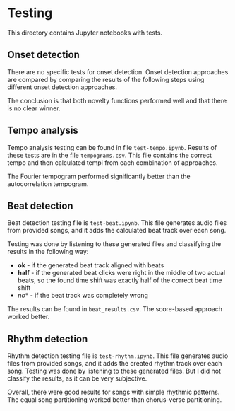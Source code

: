 # Testing
This directory contains Jupyter notebooks with tests.

## Onset detection
There are no specific tests for onset detection. Onset detection approaches are compared by comparing the results 
of the following steps using different onset detection approaches. 

The conclusion is that both novelty functions performed well and that there is no clear winner.

## Tempo analysis
Tempo analysis testing can be found in file `test-tempo.ipynb`. Results of these tests are in the file `tempograms.csv`. 
This file contains the correct tempo and then calculated tempi from each combination of approaches.

The Fourier tempogram performed significantly better than the autocorrelation tempogram.

## Beat detection
Beat detection testing file is `test-beat.ipynb`. This file generates audio files from provided songs, and it adds 
the calculated beat track over each song. 

Testing was done by listening to these generated files and classifying the results in the following way:
* **ok** - if the generated beat track aligned with beats
* **half** - if the generated beat clicks were right in the middle of two actual beats, so the found time 
 shift was exactly half of the correct beat time shift
* *no** - if the beat track was completely wrong

The results can be found in `beat_results.csv`. The score-based approach worked better.

## Rhythm detection
Rhythm detection testing file is `test-rhythm.ipynb`. This file generates audio files from provided songs, and it adds 
the created rhythm track over each song. 
Testing was done by listening to these generated files. But I did not classify the results, as it can be very 
subjective. 

Overall, there were good results for songs with simple rhythmic patterns. The equal song partitioning worked better 
than chorus-verse partitioning.

